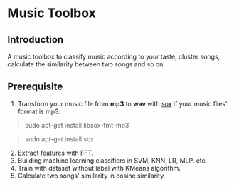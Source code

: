 # Music Toolbox

## Introduction
A music toolbox to classify music according to your taste, cluster songs, calculate the similarity between two songs and so on.

## Prerequisite
1. Transform your music file from __mp3__ to __wav__ with [sox](http://sox.sourceforge.net/) if your music files' format is mp3.

  > sudo apt-get install libsox-fmt-mp3
  
  > sudo apt-get install sox
  
2. Extract features with [FFT](https://en.wikipedia.org/wiki/Fast_Fourier_transform).
3. Building machine learning classifiers in SVM, KNN, LR, MLP. etc.
4. Train with dataset without label with KMeans algorithm.
5. Calculate two songs' similarity in cosine similarity. 
